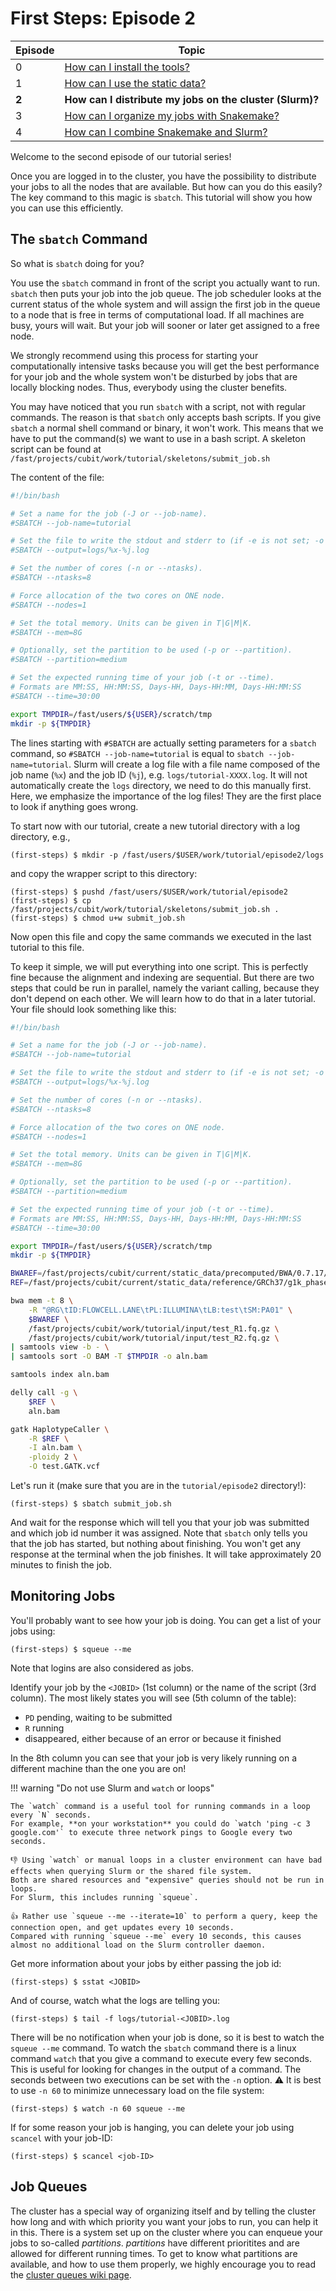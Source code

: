 # First Steps: Episode 2

|Episode|Topic|
|---|---|
| 0 | [How can I install the tools?](episode-0.md) |
| 1 | [How can I use the static data?](episode-1.md) |
| **2** | **How can I distribute my jobs on the cluster (Slurm)?** |
| 3 | [How can I organize my jobs with Snakemake?](episode-3.md) |
| 4 | [How can I combine Snakemake and Slurm?](episode-4.md) |

Welcome to the second episode of our tutorial series!

Once you are logged in to the cluster, you have the possibility to distribute your jobs to all the nodes that are available.
But how can you do this easily?
The key command to this magic is `sbatch`.
This tutorial will show you how you can use this efficiently.

## The `sbatch` Command

So what is `sbatch` doing for you?

You use the `sbatch` command in front of the script you actually want to run.
`sbatch` then puts your job into the job queue.
The job scheduler looks at the current status of the whole system and will assign the first job in the queue to a node that is free in terms of computational load.
If all machines are busy, yours will wait.
But your job will sooner or later get assigned to a free node.

We strongly recommend using this process for starting your computationally intensive tasks because you will get the best performance for your job and the
whole system won't be disturbed by jobs that are locally blocking nodes.
Thus, everybody using the cluster benefits.

You may have noticed that you run `sbatch` with a script, not with regular commands.
The reason is that `sbatch` only accepts bash scripts.
If you give `sbatch` a normal shell command or binary, it won't work.
This means that we have to put the command(s) we want to use in a bash script.
A skeleton script can be found at `/fast/projects/cubit/work/tutorial/skeletons/submit_job.sh`

The content of the file:

```bash
#!/bin/bash

# Set a name for the job (-J or --job-name).
#SBATCH --job-name=tutorial

# Set the file to write the stdout and stderr to (if -e is not set; -o or --output).
#SBATCH --output=logs/%x-%j.log

# Set the number of cores (-n or --ntasks).
#SBATCH --ntasks=8

# Force allocation of the two cores on ONE node.
#SBATCH --nodes=1

# Set the total memory. Units can be given in T|G|M|K.
#SBATCH --mem=8G

# Optionally, set the partition to be used (-p or --partition).
#SBATCH --partition=medium

# Set the expected running time of your job (-t or --time).
# Formats are MM:SS, HH:MM:SS, Days-HH, Days-HH:MM, Days-HH:MM:SS
#SBATCH --time=30:00

export TMPDIR=/fast/users/${USER}/scratch/tmp
mkdir -p ${TMPDIR}
```

The lines starting with `#SBATCH` are actually setting parameters for a `sbatch` command, so `#SBATCH --job-name=tutorial` is equal to `sbatch --job-name=tutorial`.
Slurm will create a log file with a file name composed of the job name (`%x`) and the job ID (`%j`), e.g. `logs/tutorial-XXXX.log`. It will not automatically create the `logs` directory, we need to do this manually first. Here, we emphasize the importance of the log files! They are the first place to look if anything goes wrong.

To start now with our tutorial, create a new tutorial directory with a log directory, e.g.,

```terminal
(first-steps) $ mkdir -p /fast/users/$USER/work/tutorial/episode2/logs
```

and copy the wrapper script to this directory:

```terminal
(first-steps) $ pushd /fast/users/$USER/work/tutorial/episode2
(first-steps) $ cp /fast/projects/cubit/work/tutorial/skeletons/submit_job.sh .
(first-steps) $ chmod u+w submit_job.sh
```

Now open this file and copy the same commands we executed in the last tutorial to this file.

To keep it simple, we will put everything into one script.
This is perfectly fine because the alignment and indexing are sequential.
But there are two steps that could be run in parallel, namely the variant calling, because they don't depend on each other.
We will learn how to do that in a later tutorial.
Your file should look something like this:

```bash
#!/bin/bash

# Set a name for the job (-J or --job-name).
#SBATCH --job-name=tutorial

# Set the file to write the stdout and stderr to (if -e is not set; -o or --output).
#SBATCH --output=logs/%x-%j.log

# Set the number of cores (-n or --ntasks).
#SBATCH --ntasks=8

# Force allocation of the two cores on ONE node.
#SBATCH --nodes=1

# Set the total memory. Units can be given in T|G|M|K.
#SBATCH --mem=8G

# Optionally, set the partition to be used (-p or --partition).
#SBATCH --partition=medium

# Set the expected running time of your job (-t or --time).
# Formats are MM:SS, HH:MM:SS, Days-HH, Days-HH:MM, Days-HH:MM:SS
#SBATCH --time=30:00

export TMPDIR=/fast/users/${USER}/scratch/tmp
mkdir -p ${TMPDIR}

BWAREF=/fast/projects/cubit/current/static_data/precomputed/BWA/0.7.17/GRCh37/g1k_phase1/human_g1k_v37.fasta
REF=/fast/projects/cubit/current/static_data/reference/GRCh37/g1k_phase1/human_g1k_v37.fasta

bwa mem -t 8 \
    -R "@RG\tID:FLOWCELL.LANE\tPL:ILLUMINA\tLB:test\tSM:PA01" \
    $BWAREF \
    /fast/projects/cubit/work/tutorial/input/test_R1.fq.gz \
    /fast/projects/cubit/work/tutorial/input/test_R2.fq.gz \
| samtools view -b - \
| samtools sort -O BAM -T $TMPDIR -o aln.bam

samtools index aln.bam

delly call -g \
    $REF \
    aln.bam

gatk HaplotypeCaller \
    -R $REF \
    -I aln.bam \
    -ploidy 2 \
    -O test.GATK.vcf
```

Let's run it (make sure that you are in the `tutorial/episode2` directory!):

```terminal
(first-steps) $ sbatch submit_job.sh
```

And wait for the response which will tell you that your job was submitted and which job id number it was assigned. Note that `sbatch` only tells you that the job has started, but nothing about finishing. You won't get any response at the terminal when the job finishes. It will take approximately 20 minutes to finish the job.

## Monitoring Jobs

You'll probably want to see how your job is doing. You can get a list of your jobs using:

```terminal
(first-steps) $ squeue --me
```

Note that logins are also considered as jobs.

Identify your job by the `<JOBID>` (1st column) or the name of the script (3rd column).
The most likely states you will see (5th column of the table):

* `PD` pending, waiting to be submitted
* `R` running
* disappeared, either because of an error or because it finished

In the 8th column you can see that your job is very likely running on a different machine than the one you are on!

!!! warning "Do not use Slurm and `watch` or loops"

    The `watch` command is a useful tool for running commands in a loop every `N` seconds.
    For example, **on your workstation** you could do `watch 'ping -c 3 google.com'` to execute three network pings to Google every two seconds.
    
    👎 Using `watch` or manual loops in a cluster environment can have bad effects when querying Slurm or the shared file system.
    Both are shared resources and "expensive" queries should not be run in loops.
    For Slurm, this includes running `squeue`.

    👍 Rather use `squeue --me --iterate=10` to perform a query, keep the connection open, and get updates every 10 seconds.
    Compared with running `squeue --me` every 10 seconds, this causes almost no additional load on the Slurm controller daemon.

Get more information about your jobs by either passing the job id:

```terminal
(first-steps) $ sstat <JOBID>
```

And of course, watch what the logs are telling you:

```terminal
(first-steps) $ tail -f logs/tutorial-<JOBID>.log
```

There will be no notification when your job is done, so it is best to watch the `squeue --me` command.
To watch the `sbatch` command there is a linux command `watch` that you give a command to execute every few seconds.
This is useful for looking for changes in the output of a command. The seconds between two executions can be set with the `-n` option.
:warning: It is best to use `-n 60` to minimize unnecessary load on the file system:

```terminal
(first-steps) $ watch -n 60 squeue --me
```
If for some reason your job is hanging, you can delete your job using `scancel` with your job-ID:
```terminal
(first-steps) $ scancel <job-ID>
```

## Job Queues

The cluster has a special way of organizing itself and by telling the cluster how long and with which priority you want your jobs to run, you can help it in this.
There is a system set up on the cluster where you can enqueue your jobs to so-called *partitions*. *partitions* have different prioritites and are allowed for different running times.
To get to know what partitions are available, and how to use them properly, we highly encourage you to read the [cluster queues wiki page](../overview/job-scheduler.md).

